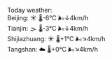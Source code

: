 Today weather:  
Beijing: ☀️   🌡️-6°C 🌬️↓4km/h  
Tianjin: 🌫  🌡️-3°C 🌬️↓4km/h  
Shijiazhuang: ☀️   🌡️+1°C 🌬️↘4km/h  
Tangshan: ☁️   🌡️+0°C 🌬️↘4km/h  
